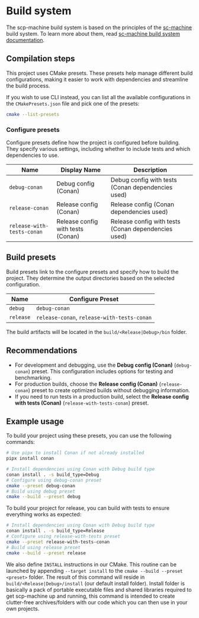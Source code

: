 # Build system

The scp-machine build system is based on the principles of the [sc-machine](https://github.com/ostis-ai/sc-machine) build system. To learn more about them, read [sc-machine build system documentation](https://ostis-ai.github.io/sc-machine/build/build_system/).

## Compilation steps

This project uses CMake presets. These presets help manage different build configurations, making it easier to work with dependencies and streamline the build process.

If you wish to use CLI instead, you can list all the available configurations in the `CMakePresets.json` file and pick one of the presets:

```sh
cmake --list-presets
```

### Configure presets

Configure presets define how the project is configured before building. They specify various settings, including whether to include tests and which dependencies to use.

| **Name**                     | **Display Name**                        | **Description**                                      |
|------------------------------|-----------------------------------------|------------------------------------------------------|
| `debug-conan`                | Debug config (Conan)                    | Debug config with tests (Conan dependencies used)    |
| `release-conan`              | Release config (Conan)                  | Release config (Conan dependencies used)             |
| `release-with-tests-conan`   | Release config with tests (Conan)       | Release config with tests (Conan dependencies used)  |

## Build presets

Build presets link to the configure presets and specify how to build the project. They determine the output directories based on the selected configuration.

| **Name**   | **Configure Preset**                        |
|------------|---------------------------------------------|
| `debug`    | `debug-conan`                               |
| `release`  | `release-conan`, `release-with-tests-conan` |

The build artifacts will be located in the `build/<Release|Debug>/bin` folder.

## Recommendations

- For development and debugging, use the **Debug config (Conan)** (`debug-conan`) preset. This configuration includes options for testing and benchmarking.
- For production builds, choose the **Release config (Conan)** (`release-conan`) preset to create optimized builds without debugging information.
- If you need to run tests in a production build, select the **Release config with tests (Conan)** (`release-with-tests-conan`) preset.

## Example usage

To build your project using these presets, you can use the following commands:

```sh
# Use pipx to install Conan if not already installed
pipx install conan
```

```sh
# Install dependencies using Conan with Debug build type
conan install . -s build_type=Debug
# Configure using debug-conan preset
cmake --preset debug-conan
# Build using debug preset
cmake --build --preset debug
```

To build your project for release, you can build with tests to ensure everything works as expected:

```sh
# Install dependencies using Conan with Debug build type
conan install . -s build_type=Release
# Configure using release-with-tests preset
cmake --preset release-with-tests-conan
# Build using release preset
cmake --build --preset release
```

We also define `INSTALL` instructions in our CMake. This routine can be launched by appending `--target install` to the `cmake --build --preset <preset>` folder. The result of this command will reside in `build/<Release|Debug>/install` (our default install folder). Install folder is basically a pack of portable executable files and shared libraries required to get scp-machine up and running, this command is intended to create clutter-free archives/folders with our code which you can then use in your own projects.
